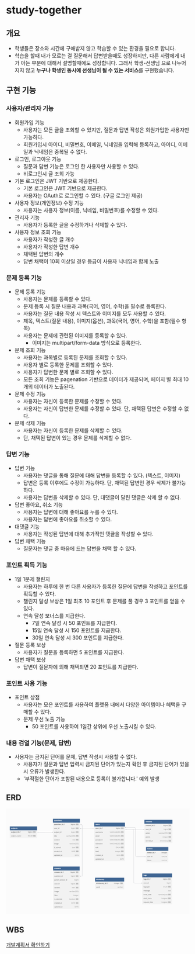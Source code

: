 # study-together

## 개요

- 학생들은 장소와 시간에 구애받지 않고 학습할 수 있는 환경을 필요로 합니다.
- 학습을 할때 내가 모르는 걸 질문해서 답변받을때도 성장하지만, 다른 사람에게 내가 아는 부분에 대해서 설명할때에도 성장합니다. 그래서 학생-선생님 으로 나누어지지 않고 **누구나 학생인 동시에 선생님이 될 수 있는 서비스**를 구현했습니다.

## 구현 기능

### 사용자/관리자 기능
- 회원가입 기능
    - 사용자는 모든 글을 조회할 수 있지만, 질문과 답변 작성은 회원가입한 사용자만 가능하다.
    - 회원가입시 아이디, 비밀번호, 이메일, 닉네임을 입력해 등록하고, 아이디, 이메일과 닉네임은 중복될 수 없다.
- 로그인, 로그아웃 기능
    - 질문과 답변 기능은 로그인 한 사용자만 사용할 수 있다.
    - 비로그인시 글 조회 가능
- 기본 로그인은 JWT 기반으로 제공한다.
    - 기본 로그인은 JWT 기반으로 제공한다.
    - 사용자는 OAuth로 로그인할 수 있다. (구글 로그인 제공)
- 사용자 정보(개인정보) 수정 기능
    - 사용자는 사용자 정보(이름, 닉네임, 비밀번호)를 수정할 수 있다.
- 관리자 기능
    - 사용자가 등록한 글을 수정하거나 삭제할 수 있다.
- 사용자 정보 조회 기능
    - 사용자가 작성한 글 개수
    - 사용자가 작성한 답변 개수
    - 채택된 답변의 개수
    - 답변 채택이 10회 이상일 경우 등급이 사용자 닉네임과 함께 노출

### 문제 등록 기능
- 문제 등록 기능
    - 사용자는 문제를 등록할 수 있다.
    - 문제 등록 시 질문 내용과 과목(국어, 영어, 수학)을 필수로 등록한다.
    - 사용자는 질문 내용 작성 시 텍스트와 이미지를 모두 사용할 수 있다.
    - 제목, 텍스트(질문 내용), 이미지(옵션), 과목(국어, 영어, 수학)을 포함(필수 항목)
    - 사용자는 문제에 관련된 이미지를 등록할 수 있다.
        - 이미지는 multipart/form-data 방식으로 등록한다.
- 문제 조회 기능
    - 사용자는 과목별로 등록된 문제를 조회할 수 있다.
    - 사용자 별로 등록한 문제를 조회할 수 있다.
    - 사용자가 답변한 문제 별로 조회할 수 있다.
    - 모든 조회 기능은 pagenation 기반으로 데이터가 제공되며, 페이지 별 최대 10개의 데이터가 노출된다.
- 문제 수정 기능
    - 사용자는 자신이 등록한 문제를 수정할 수 있다.
    - 사용자는 자신이 답변한 문제를 수정할 수 있다. 단, 채택된 답변은 수정할 수 없다.
- 문제 삭제 기능
    - 사용자는 자신이 등록한 문제를 삭제할 수 있다.
    - 단, 채택된 답변이 있는 경우 문제를 삭제할 수 없다.

### 답변 기능
- 답변 기능
    - 사용자는 댓글을 통해 질문에 대해 답변을 등록할 수 있다. (텍스트, 이미지)
    - 답변은 등록 이후에도 수정이 가능하다. 단, 채택된 답변인 경우 삭제가 불가능하다.
    - 사용자는 답변을 삭제할 수 있다. 단, 대댓글이 달린 댓글은 삭제 할 수 없다.
- 답변 좋아요, 취소 기능
    - 사용자는 답변에 대해 좋아요를 누를 수 있다.
    - 사용자는 답변에 좋아요를 취소할 수 있다.
- 대댓글 기능
    - 사용자는 작성된 답변에 대해 추가적인 댓글을 작성할 수 있다.
- 답변 채택 기능
    - 질문자는 댓글 중 마음에 드는 답변을 채택 할 수 있다.

### 포인트 획득 기능
- 1일 1문제 챌린지
    - 사용자는 하루에 한 번 다른 사용자가 등록한 질문에 답변을 작성하고 포인트를 획득할 수 있다.
    - 챌린지 달성 보상은 1일 최초 10 포인트 후 문제를 풀 경우 3 포인트를 얻을 수 있다.
    - 연속 달성 보너스를 지급한다.
        - 7일 연속 달성 시 50 포인트를 지급한다.
        - 15일 연속 달성 시 150 포인트를 지급한다.
        - 30일 연속 달성 시 300 포인트를 지급한다.
- 질문 등록 보상
    - 사용자가 질문을 등록하면 5 포인트를 지급한다.
- 답변 채택 보상
    - 답변이 질문자에 의해 채택되면 20 포인트를 지급한다.

### 포인트 사용 기능
- 포인트 상점
    - 사용자는 모은 포인트를 사용하여 플랫폼 내에서 다양한 아이템이나 혜택을 구매할 수 있다.
    - 문제 우선 노출 기능
        - 50 포인트를 사용하여 1일간 상위에 우선 노출시킬 수 있다.

### 내용 검열 기능(문제, 답변)
- 사용자는 금지된 단어를 문제, 답변 작성시 사용할 수 없다.
    - 사용자가 질문과 답변 입력시 금지된 단어가 있는지 확인 후 금지된 단어가 있을시 오류가 발생한다.
    - '부적절한 단어가 포함된 내용으로 등록이 불가합니다.' 예외 발생

## ERD

![ERD](./src/main/resources/static/images/study_erd_v2.png)

## WBS

[개발계획서 확인하기](https://docs.google.com/spreadsheets/d/18YZ0-OuTypVbIbnMl6kPdKGM3txDf3VCotl0mbziRT8/edit?gid=2096235861#gid=2096235861)


